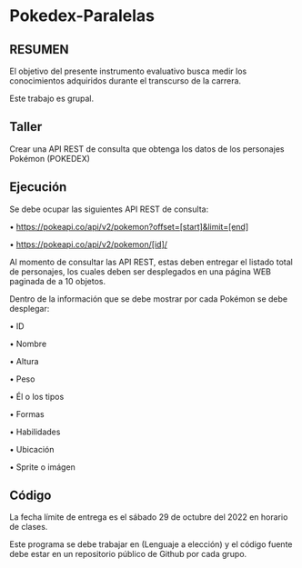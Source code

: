 # Pokedex-Paralelas

<h2>RESUMEN</h2>

El objetivo del presente instrumento evaluativo busca medir los conocimientos adquiridos durante 
el transcurso de la carrera. 

Este trabajo es grupal.


<h2>Taller</h2>

Crear una API REST de consulta que obtenga los datos de los personajes Pokémon (POKEDEX)

<h2>Ejecución</h2>

Se debe ocupar las siguientes API REST de consulta:

• https://pokeapi.co/api/v2/pokemon?offset=[start]&limit=[end]

• https://pokeapi.co/api/v2/pokemon/[id]/

Al momento de consultar las API REST, estas deben entregar el listado total de personajes, los 
cuales deben ser desplegados en una página WEB paginada de a 10 objetos.

Dentro de la información que se debe mostrar por cada Pokémon se debe desplegar:

• ID

• Nombre

• Altura

• Peso

• Él o los tipos

• Formas

• Habilidades

• Ubicación

• Sprite o imágen

<h2>Código</h2>

La fecha límite de entrega es el sábado 29 de octubre del 2022 en horario de clases.

Este programa se debe trabajar en (Lenguaje a elección) y el código fuente debe estar en un 
repositorio público de Github por cada grupo.
